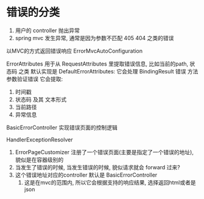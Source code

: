 # 错误的分类 #
1. 用户的 controller 抛出异常
2. spring mvc 发生异常, 通常是因为参数不匹配 405 404 之类的错误

以MVC的方式返回错误响应
ErrorMvcAutoConfiguration

ErrorAttributes 用于从 RequestAttributes 里提取错误信息, 比如当前的path, 状态码 之类
默认实现是 DefaultErrorAttributes: 它会处理 BindingResult 错误 方法参数验证错误
它会提取:
1. 时间戳
2. 状态码 及其 文本形式
3. 当前路径
4. 异常信息

BasicErrorController
实现错误页面的控制逻辑


HandlerExceptionResolver


1. ErrorPageCustomizer 注册了一个错误页面(主要是指定了一个错误的地址), 貌似是在容器级别的
2. 当发生了错误的时候, 当发生错误的时候, 貌似请求就会 forward 过来?
3. 这个错误地址对应的controller 默认是 BasicErrorController
	1. 这是在mvc的范围内, 所以它会根据支持的响应结果, 选择返回html或者是json
